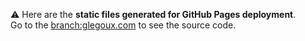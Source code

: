 ⚠️ Here are the **static files generated for GitHub Pages deployment**.  
Go to the [branch:glegoux.com](https://github.com/glegoux/jekyll-tech-blog/tree/glegoux.com) 
to see the source code.
